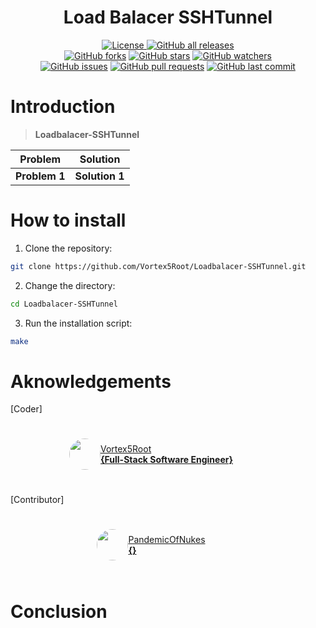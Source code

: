 <h1 align="center">Load Balacer SSHTunnel</h1>
<p align="center">
    <a href="https://github.com/Vortex5Root/Loadbalacer-SSHTunnel/blob/master/LICENSE"><img src="https://img.shields.io/github/license/Vortex5Root/Loadbalacer-SSHTunnel.svg" alt="License">
    <a href="https://github.com/Vortex5Root/Loadbalacer-SSHTunnel/releases"><img src="https://img.shields.io/github/downloads/Vortex5Root/Loadbalacer-SSHTunnel/total.svg" alt="GitHub all releases"></a><br>
    <a href="https://github.com/Vortex5Root/Loadbalacer-SSHTunnel/network"><img src="https://img.shields.io/github/forks/Vortex5Root/Loadbalacer-SSHTunnel.svg" alt="GitHub forks"></a>
    <a href="https://github.com/Vortex5Root/Loadbalacer-SSHTunnel/stargazers"><img src="https://img.shields.io/github/stars/Vortex5Root/Loadbalacer-SSHTunnel.svg" alt="GitHub stars"></a>
    <a href="https://github.com/Vortex5Root/Loadbalacer-SSHTunnel/watchers"><img src="https://img.shields.io/github/watchers/Vortex5Root/Loadbalacer-SSHTunnel.svg" alt="GitHub watchers"></a><br>
    <a href="https://github.com/Vortex5Root/Loadbalacer-SSHTunnel/issues"><img src="https://img.shields.io/github/issues/Vortex5Root/Loadbalacer-SSHTunnel.svg" alt="GitHub issues"></a>
    <a href="https://github.com/Vortex5Root/Loadbalacer-SSHTunnel/pulls"><img src="https://img.shields.io/github/issues-pr/Vortex5Root/Loadbalacer-SSHTunnel.svg" alt="GitHub pull requests"></a>
    <a href="https://github.com/Vortex5Root/Loadbalacer-SSHTunnel/commits/master"><img src="https://img.shields.io/github/last-commit/Vortex5Root/Loadbalacer-SSHTunnel.svg" alt="GitHub last commit"></a>
</p>

# Introduction

> **Loadbalacer-SSHTunnel** 

| Problem | Solution |
| --- | --- |
| **Problem 1** | **Solution 1** |

# How to install

1. Clone the repository:
```bash
git clone https://github.com/Vortex5Root/Loadbalacer-SSHTunnel.git
```

2. Change the directory:
```bash
cd Loadbalacer-SSHTunnel
```

3. Run the installation script:
```bash
make
```

# Aknowledgements

[Coder]

<a href="https://github.com/Vortex5Root">
    <div style="display: flex; justify-content: center; align-items: center; height: 100px; width: 450px;">
        <img src=https://avatars.githubusercontent.com/u/102427260?s=200&v=4 width=50 style="border-radius: 50%;">
        <a href="https://github.com/Vortex5Root">Vortex5Root <br><b>        {Full-Stack Software Engineer}</b></a>
    </div>
</a>

[Contributor]

<a href="https://github.com/PandemicOfNukes">
    <div style="display: flex; justify-content: center; align-items: center; height: 100px; width: 450px;">
        <img src=https://avatars.githubusercontent.com/u/59929476?s=200&v=4 width=50 style="border-radius: 50%;">
        <a href="https://github.com/PandemicOfNukes">PandemicOfNukes <br><b>        {}</b></a>
    </div>
</a>

# Conclusion
